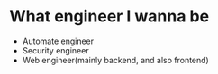 # What engineer I wanna be
* Automate engineer
* Security engineer
* Web engineer(mainly backend, and also frontend)
